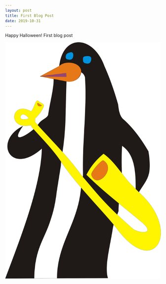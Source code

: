 ```yaml
---
layout: post
title: First Blog Post
date: 2019-10-31
---
```


Happy Halloween! First blog post


![Image](https://github.com/dramsay801/dramsay801.github.io/blob/master/images/Jazz%20Penguin.png?raw=true)
